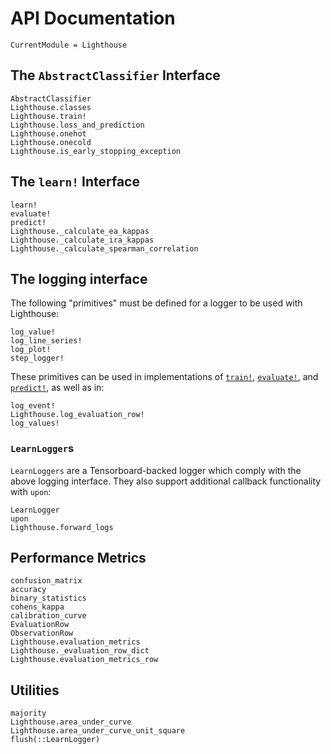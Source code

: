# API Documentation

```@meta
CurrentModule = Lighthouse
```

## The `AbstractClassifier` Interface

```@docs
AbstractClassifier
Lighthouse.classes
Lighthouse.train!
Lighthouse.loss_and_prediction
Lighthouse.onehot
Lighthouse.onecold
Lighthouse.is_early_stopping_exception
```

## The `learn!` Interface

```@docs
learn!
evaluate!
predict!
Lighthouse._calculate_ea_kappas
Lighthouse._calculate_ira_kappas
Lighthouse._calculate_spearman_correlation
```

## The logging interface

The following "primitives" must be defined for a logger to be used with Lighthouse:

```@docs
log_value!
log_line_series!
log_plot!
step_logger!
```

These primitives can be used in implementations of [`train!`](@ref), [`evaluate!`](@ref), and [`predict!`](@ref), as well as in:

```@docs
log_event!
Lighthouse.log_evaluation_row!
log_values!
```

### `LearnLogger`s

`LearnLoggers` are a Tensorboard-backed logger which comply with the above logging interface. They also support additional callback functionality with `upon`:

```@docs
LearnLogger
upon
Lighthouse.forward_logs
```

## Performance Metrics

```@docs
confusion_matrix
accuracy
binary_statistics
cohens_kappa
calibration_curve
EvaluationRow
ObservationRow
Lighthouse.evaluation_metrics
Lighthouse._evaluation_row_dict
Lighthouse.evaluation_metrics_row
```

## Utilities

```@docs
majority
Lighthouse.area_under_curve
Lighthouse.area_under_curve_unit_square
flush(::LearnLogger)
```
